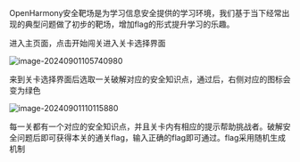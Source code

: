 OpenHarmony安全靶场是为学习信息安全提供的学习环境，我们基于当下经常出现的典型问题做了初步的靶场，增加flag的形式提升学习的乐趣。

进入主页面，点击开始闯关进入关卡选择界面

![image-20240901105740980](C:\Users\hp\AppData\Roaming\Typora\typora-user-images\image-20240901105740980.png)

来到关卡选择界面后选取一关破解对应的安全知识点，通过后，右侧对应的图标会变为绿色

![image-20240901110115880](C:\Users\hp\AppData\Roaming\Typora\typora-user-images\image-20240901110115880.png)

每一关都有一个对应的安全知识点，并且关卡内有相应的提示帮助挑战者。破解安全问题后即可获得本关的通关flag，输入正确的flag即可通过。flag采用随机生成机制

